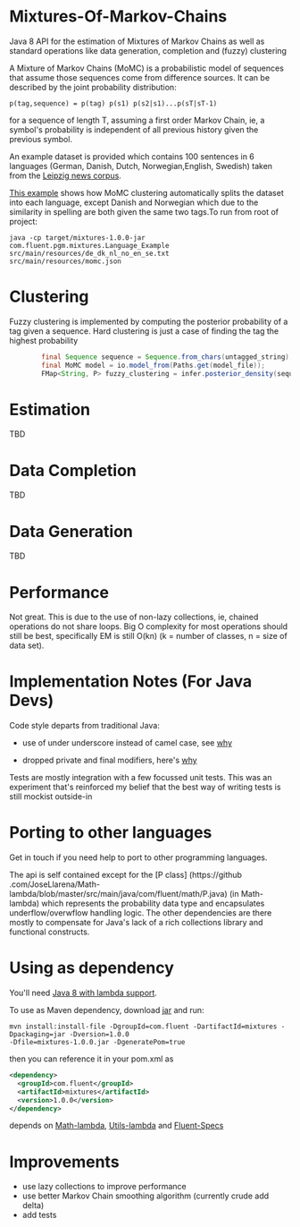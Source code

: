 Mixtures-Of-Markov-Chains
===================

Java 8 API for the estimation of Mixtures of Markov Chains as well as standard operations like data generation,
completion and (fuzzy) clustering

A Mixture of Markov Chains (MoMC) is a probabilistic model of sequences that assume those sequences come from
difference sources. It can be described by the joint probability distribution:

```
p(tag,sequence) = p(tag) p(s1) p(s2|s1)...p(sT|sT-1)
```

for a sequence of length T, assuming a first order Markov Chain, ie, a symbol's probability is independent of all previous
history given the previous symbol.

An example dataset is provided which contains 100 sentences in 6 languages (German, Danish, Dutch, Norwegian,English,
Swedish) taken from the [Leipzig news corpus](http://corpora.uni-leipzig.de/download.html).

[This example](https://github.com/JoseLlarena/Mixtures-Of-Markov-Chains/blob/master/src/main/java/com/fluent/pgm/mixtures/Language_Example.java) shows how MoMC clustering automatically splits the dataset into each language,
except Danish and Norwegian which due to the similarity in spelling are both given the same two tags.To run from root
 of project:

```shell
java -cp target/mixtures-1.0.0-jar com.fluent.pgm.mixtures.Language_Example src/main/resources/de_dk_nl_no_en_se.txt
src/main/resources/momc.json
```

Clustering
===================

Fuzzy clustering is implemented by computing the posterior probability of a tag given a sequence. Hard clustering
is just a case of finding the tag the highest probability


```java
        final Sequence sequence = Sequence.from_chars(untagged_string);
        final MoMC model = io.model_from(Paths.get(model_file));
        FMap<String, P> fuzzy_clustering = infer.posterior_density(sequence, model);
```


Estimation
===================

TBD

Data Completion
===================

TBD

Data Generation
===================

TBD


Performance
===================

Not great. This is due to the use of non-lazy collections, ie, chained operations do not share loops. Big O complexity
for most operations should still be best, specifically EM is still O(kn)  (k = number of classes,
n = size of data set).

Implementation Notes (For Java Devs)
===================

Code style departs from traditional Java:

* use of under underscore instead of camel case, see [why](http://www.cs.kent.edu/~jmaletic/papers/ICPC2010-CamelCaseUnderScoreClouds.pdf)

* dropped private and final modifiers, here's [why](http://skillsmatter.com/podcast/java-jee/radical-simplicity/js-2051)


Tests are mostly integration with a few focussed unit tests. This was an experiment that's reinforced my belief that
the best way of writing tests is still mockist outside-in


Porting to other languages
====================

Get in touch if you need help to port to other programming languages.

The api is self contained except for the [P class] (https://github
.com/JoseLlarena/Math-lambda/blob/master/src/main/java/com/fluent/math/P.java) (in Math-lambda) which represents the probability data type and
encapsulates underflow/overwflow handling logic. The other dependencies are there mostly to compensate for Java's lack of
a rich collections library and functional constructs.


Using as dependency
====================


You'll need [Java 8 with lambda support](http://jdk8.java.net/lambda).

To use as Maven dependency, download [jar](https://github.com/JoseLlarena/Mixtures-of-Markov-Chains/raw/master/dist/mixtures-1.0.0.jar) and run:

```shell
mvn install:install-file -DgroupId=com.fluent -DartifactId=mixtures -Dpackaging=jar -Dversion=1.0.0
-Dfile=mixtures-1.0.0.jar -DgeneratePom=true
```


then you can reference it in your pom.xml as

```xml
<dependency>
  <groupId>com.fluent</groupId>
  <artifactId>mixtures</artifactId>
  <version>1.0.0</version>
</dependency>
```

depends on [Math-lambda](https://github.com/JoseLlarena/Core-lambda),
[Utils-lambda](https://github.com/JoseLlarena/Collections-lambda) and [Fluent-Specs](https://github.com/JoseLlarena/Collections-lambda)


Improvements
====================


* use lazy collections to improve performance
* use better Markov Chain smoothing algorithm (currently crude add delta)
* add tests
